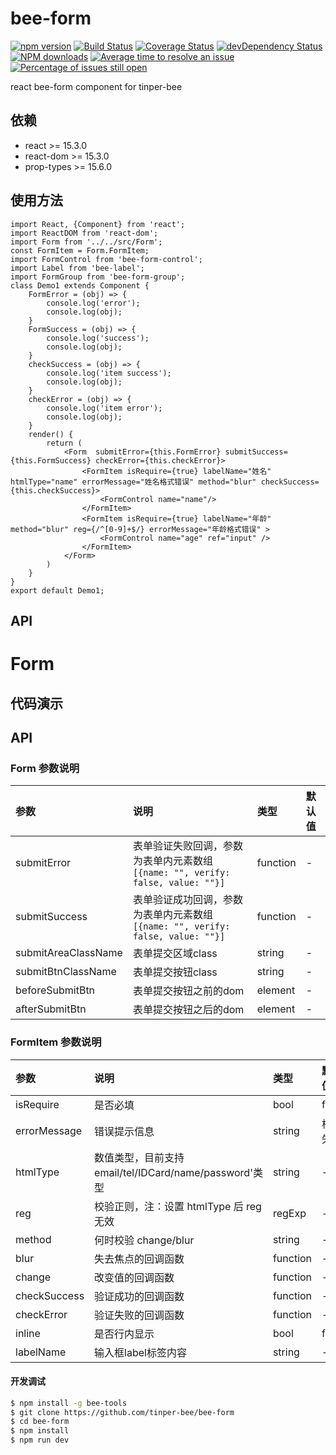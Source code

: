 # bee-form

[![npm version](https://img.shields.io/npm/v/bee-form.svg)](https://www.npmjs.com/package/bee-form)
[![Build Status](https://img.shields.io/travis/tinper-bee/bee-form/master.svg)](https://travis-ci.org/tinper-bee/bee-form)
[![Coverage Status](https://coveralls.io/repos/github/tinper-bee/bee-form/badge.svg?branch=master)](https://coveralls.io/github/tinper-bee/bee-form?branch=master)
[![devDependency Status](https://img.shields.io/david/dev/tinper-bee/bee-form.svg)](https://david-dm.org/tinper-bee/bee-form#info=devDependencies)
[![NPM downloads](http://img.shields.io/npm/dm/bee-form.svg?style=flat)](https://npmjs.org/package/bee-form)
[![Average time to resolve an issue](http://isitmaintained.com/badge/resolution/tinper-bee/bee-form.svg)](http://isitmaintained.com/project/tinper-bee/bee-form "Average time to resolve an issue")
[![Percentage of issues still open](http://isitmaintained.com/badge/open/tinper-bee/bee-form.svg)](http://isitmaintained.com/project/tinper-bee/bee-form "Percentage of issues still open")


react bee-form component for tinper-bee



## 依赖

- react >= 15.3.0
- react-dom >= 15.3.0
- prop-types >= 15.6.0

## 使用方法

```
import React, {Component} from 'react';
import ReactDOM from 'react-dom';
import Form from '../../src/Form';
const FormItem = Form.FormItem;
import FormControl from 'bee-form-control';
import Label from 'bee-label';
import FormGroup from 'bee-form-group';
class Demo1 extends Component {
    FormError = (obj) => {
        console.log('error');
        console.log(obj);
    }
    FormSuccess = (obj) => {
        console.log('success');
        console.log(obj);
    }
    checkSuccess = (obj) => {
        console.log('item success');
        console.log(obj);
    }
    checkError = (obj) => {
        console.log('item error');
        console.log(obj);
    }
    render() {
        return (
            <Form  submitError={this.FormError} submitSuccess={this.FormSuccess} checkError={this.checkError}>
                <FormItem isRequire={true} labelName="姓名" htmlType="name" errorMessage="姓名格式错误" method="blur" checkSuccess={this.checkSuccess}>
                    <FormControl name="name"/>
                </FormItem>
                <FormItem isRequire={true} labelName="年龄" method="blur" reg={/^[0-9]+$/} errorMessage="年龄格式错误" >
                    <FormControl name="age" ref="input" />
                </FormItem>
            </Form>
        )
    }
}
export default Demo1;
```



## API

# Form
## 代码演示
## API

### Form 参数说明
|参数|说明|类型|默认值|
|:---|:-----|:----|:------|
|submitError|表单验证失败回调，参数为表单内元素数组`[{name: "", verify: false, value: ""}]`|function|-|
|submitSuccess|表单验证成功回调，参数为表单内元素数组`[{name: "", verify: false, value: ""}]`|function|-|
|submitAreaClassName|表单提交区域class|string|-|
|submitBtnClassName|表单提交按钮class|string|-|
|beforeSubmitBtn|表单提交按钮之前的dom|element|-|
|afterSubmitBtn|表单提交按钮之后的dom|element|-|

### FormItem 参数说明
|参数|说明|类型|默认值|
|:---|:-----|:----|:------|
|isRequire|是否必填|bool|false|
|errorMessage|错误提示信息|string|校验失败|
|htmlType|数值类型，目前支持 email/tel/IDCard/name/password'类型|string|-|
|reg|校验正则，注：设置 htmlType 后 reg 无效|regExp|-|
|method|何时校验 change/blur|string|-|
|blur|失去焦点的回调函数|function|-|
|change|改变值的回调函数|function|-|
|checkSuccess|验证成功的回调函数|function|-|
|checkError|验证失败的回调函数|function|-|
|inline|是否行内显示|bool|false|
|labelName|输入框label标签内容|string|-|


#### 开发调试

```sh
$ npm install -g bee-tools
$ git clone https://github.com/tinper-bee/bee-form
$ cd bee-form
$ npm install
$ npm run dev
```
